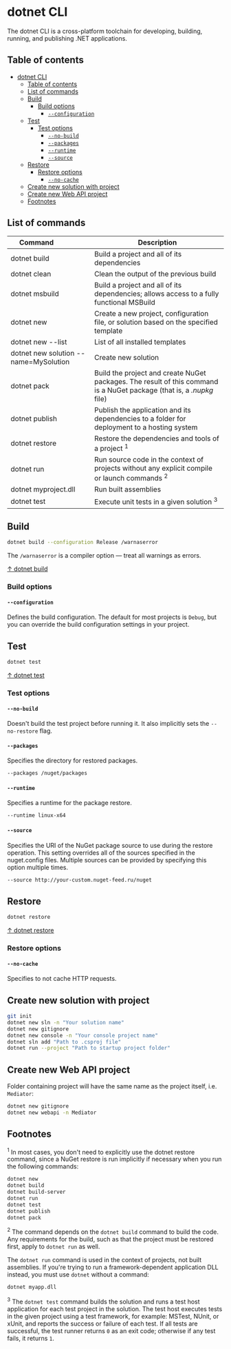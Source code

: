 # dotnet CLI

The dotnet CLI is a cross-platform toolchain for developing, building, running, and publishing .NET applications.

## Table of contents

- [dotnet CLI](#dotnet-cli)
  - [Table of contents](#table-of-contents)
  - [List of commands](#list-of-commands)
  - [Build](#build)
    - [Build options](#build-options)
      - [`--configuration`](#--configuration)
  - [Test](#test)
    - [Test options](#test-options)
      - [`--no-build`](#--no-build)
      - [`--packages`](#--packages)
      - [`--runtime`](#--runtime)
      - [`--source`](#--source)
  - [Restore](#restore)
    - [Restore options](#restore-options)
      - [`--no-cache`](#--no-cache)
  - [Create new solution with project](#create-new-solution-with-project)
  - [Create new Web API project](#create-new-web-api-project)
  - [Footnotes](#footnotes)

## List of commands

| <div style="width:120px">Command</div> | Description                                                                                                           |
| -------------------------------------- | --------------------------------------------------------------------------------------------------------------------- |
| dotnet build                           | Build a project and all of its dependencies                                                                           |
| dotnet clean                           | Clean the output of the previous build                                                                                |
| dotnet msbuild                         | Build a project and all of its dependencies; allows access to a fully functional MSBuild                              |
| dotnet new                             | Create a new project, configuration file, or solution based on the specified template                                 |
| dotnet new --list                      | List of all installed templates                                                                                       |
| dotnet new solution --name=MySolution  | Create new solution                                                                                                   |
| dotnet pack                            | Build the project and create NuGet packages. The result of this command is a NuGet package (that is, a _.nupkg_ file) |
| dotnet publish                         | Publish the application and its dependencies to a folder for deployment to a hosting system                           |
| dotnet restore                         | Restore the dependencies and tools of a project <sup>1</sup>                                                          |
| dotnet run                             | Run source code in the context of projects without any explicit compile or launch commands <sup>2</sup>               |
| dotnet myproject.dll                   | Run built assemblies                                                                                                  |
| dotnet test                            | Execute unit tests in a given solution <sup>3</sup>                                                                   |

## Build

```bash
dotnet build --configuration Release /warnaserror
```

The `/warnaserror` is a compiler option — treat all warnings as errors.

[↑ dotnet build](https://docs.microsoft.com/en-us/dotnet/core/tools/dotnet-build)

### Build options

#### `--configuration`

Defines the build configuration. The default for most projects is `Debug`, but you can override the build configuration settings in your project.

## Test

```bash
dotnet test
```

[↑ dotnet test](https://docs.microsoft.com/en-us/dotnet/core/tools/dotnet-test)

### Test options

#### `--no-build`

Doesn't build the test project before running it. It also implicitly sets the `--no-restore` flag.

#### `--packages`

Specifies the directory for restored packages.

```bash
--packages /nuget/packages
```

#### `--runtime`

Specifies a runtime for the package restore.

```bash
--runtime linux-x64
```

#### `--source`

Specifies the URI of the NuGet package source to use during the restore operation. This setting overrides all of the sources specified in the nuget.config files. Multiple sources can be provided by specifying this option multiple times.

```bash
--source http://your-custom.nuget-feed.ru/nuget
```

## Restore

```bash
dotnet restore
```

[↑ dotnet restore](https://docs.microsoft.com/en-us/dotnet/core/tools/dotnet-restore)

### Restore options

#### `--no-cache`

Specifies to not cache HTTP requests.

## Create new solution with project

```bash
git init
dotnet new sln -n "Your solution name"
dotnet new gitignore
dotnet new console -n "Your console project name"
dotnet sln add "Path to .csproj file"
dotnet run --project "Path to startup project folder"
```

## Create new Web API project

Folder containing project will have the same name as the project itself, i.e. `Mediator`:

```bash
dotnet new gitignore
dotnet new webapi -n Mediator
```

## Footnotes

<sup>1</sup> In most cases, you don't need to explicitly use the dotnet restore command, since a NuGet restore is run implicitly if necessary when you run the following commands:

```bash
dotnet new
dotnet build
dotnet build-server
dotnet run
dotnet test
dotnet publish
dotnet pack
```

<sup>2</sup> The command depends on the `dotnet build` command to build the code. Any requirements for the build, such as that the project must be restored first, apply to `dotnet run` as well.

The `dotnet run` command is used in the context of projects, not built assemblies. If you're trying to run a framework-dependent application DLL instead, you must use `dotnet` without a command:

```bash
dotnet myapp.dll
```

<sup>3</sup> The `dotnet test` command builds the solution and runs a test host application for each test project in the solution. The test host executes tests in the given project using a test framework, for example: MSTest, NUnit, or xUnit, and reports the success or failure of each test. If all tests are successful, the test runner returns `0` as an exit code; otherwise if any test fails, it returns `1`.
